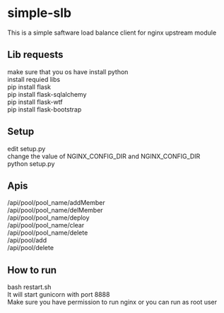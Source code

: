 # simple-slb
This is a simple saftware load balance client for nginx upstream module

## Lib requests
make sure that you os have install python<br>
install requied libs<br>
pip install flask<br>
pip install flask-sqlalchemy<br>
pip install flask-wtf<br>
pip install flask-bootstrap<br>

## Setup
edit setup.py<br>
change the value of NGINX_CONFIG_DIR and NGINX_CONFIG_DIR<br>
python setup.py<br>

## Apis
/api/pool/pool_name/addMember<br>
/api/pool/pool_name/delMember<br>
/api/pool/pool_name/deploy<br>
/api/pool/pool_name/clear<br>
/api/pool/pool_name/delete<br>
/api/pool/add<br>
/api/pool/delete<br>

## How to run
bash restart.sh<br>
It will start gunicorn with port 8888<br>
Make sure you have permission to run nginx or you can run as root user<br>
